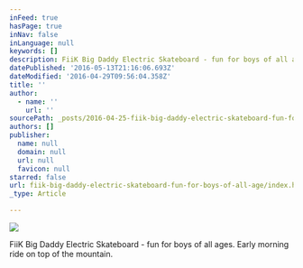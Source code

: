 ```yaml
---
inFeed: true
hasPage: true
inNav: false
inLanguage: null
keywords: []
description: FiiK Big Daddy Electric Skateboard - fun for boys of all ages. Early morning ride on top of the mountain.
datePublished: '2016-05-13T21:16:06.693Z'
dateModified: '2016-04-29T09:56:04.358Z'
title: ''
author:
  - name: ''
    url: ''
sourcePath: _posts/2016-04-25-fiik-big-daddy-electric-skateboard-fun-for-boys-of-all-age.md
authors: []
publisher:
  name: null
  domain: null
  url: null
  favicon: null
starred: false
url: fiik-big-daddy-electric-skateboard-fun-for-boys-of-all-age/index.html
_type: Article

---
```

![](https://s3-us-west-2.amazonaws.com/the-grid-img/p/6ed526fa40a3a18a43942b9ca2fb37ee48be7326.jpg)

FiiK Big Daddy Electric Skateboard - fun for boys of all ages. Early morning ride on top of the mountain.
